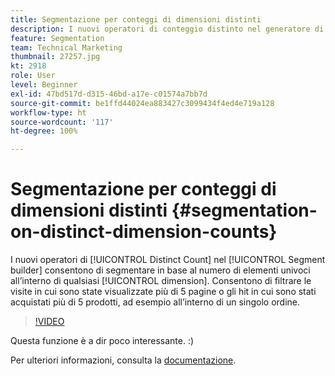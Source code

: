```yaml
---
title: Segmentazione per conteggi di dimensioni distinti
description: I nuovi operatori di conteggio distinto nel generatore di segmenti consentono di segmentare in base al numero di elementi univoci all’interno di qualsiasi dimensione. Consentono di filtrare le visite in cui sono state visualizzate più di 5 pagine o gli hit in cui sono stati acquistati più di 5 prodotti, ad esempio all’interno di un singolo ordine.
feature: Segmentation
team: Technical Marketing
thumbnail: 27257.jpg
kt: 2918
role: User
level: Beginner
exl-id: 47bd517d-d315-46bd-a17e-c01574a7bb7d
source-git-commit: be1ffd44024ea883427c3099434f4ed4e719a128
workflow-type: ht
source-wordcount: '117'
ht-degree: 100%

---
```


# Segmentazione per conteggi di dimensioni distinti {#segmentation-on-distinct-dimension-counts}

I nuovi operatori di [!UICONTROL Distinct Count] nel [!UICONTROL Segment builder] consentono di segmentare in base al numero di elementi univoci all’interno di qualsiasi [!UICONTROL dimension]. Consentono di filtrare le visite in cui sono state visualizzate più di 5 pagine o gli hit in cui sono stati acquistati più di 5 prodotti, ad esempio all’interno di un singolo ordine.

>[!VIDEO](https://video.tv.adobe.com/v/27257/?quality=9)

Questa funzione è a dir poco interessante. :)

Per ulteriori informazioni, consulta la [documentazione](https://experienceleague.adobe.com/docs/analytics/components/segmentation/segment-reference/seg-operators.html?lang=it).
